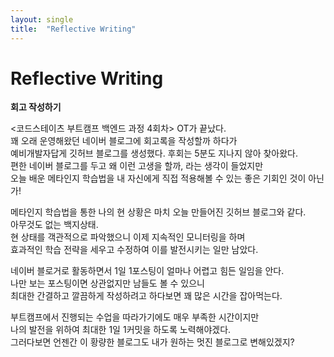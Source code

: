 ```yaml
---
layout: single
title:  "Reflective Writing"
---
```



# Reflective Writing
**회고 작성하기**  
  
    
<코드스테이츠 부트캠프 백엔드 과정 4회차> OT가 끝났다.  
꽤 오래 운영해왔던 네이버 블로그에 회고록을 작성할까 하다가  
예비개발자답게 깃허브 블로그를 생성했다. 후회는 5분도 지나지 않아 찾아왔다.  
편한 네이버 블로그를 두고 왜 이런 고생을 할까, 라는 생각이 들었지만  
오늘 배운 메타인지 학습법을 내 자신에게 직접 적용해볼 수 있는 좋은 기회인 것이 아닌가!  
  
  
메타인지 학습법을 통한 나의 현 상황은 마치 오늘 만들어진 깃허브 블로그와 같다.  
아무것도 없는 백지상태.  
현 상태를 객관적으로 파악했으니 이제 지속적인 모니터링을 하며  
효과적인 학습 전략을 세우고 수정하여 이를 발전시키는 일만 남았다.  
  
  
네이버 블로거로 활동하면서 1일 1포스팅이 얼마나 어렵고 힘든 일임을 안다.  
나만 보는 포스팅이면 상관없지만 남들도 볼 수 있으니   
최대한 간결하고 깔끔하게 작성하려고 하다보면 꽤 많은 시간을 잡아먹는다.  
  
부트캠프에서 진행되는 수업을 따라가기에도 매우 부족한 시간이지만  
나의 발전을 위하여 최대한 1일 1커밋을 하도록 노력해야겠다.  
그러다보면 언젠간 이 황량한 블로그도 내가 원하는 멋진 블로그로 변해있겠지?  
